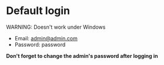 # Default login

WARNING: Doesn't work under Windows

- Email: admin@admin.com
- Password: password

**Don't forget to change the admin's password after logging in**